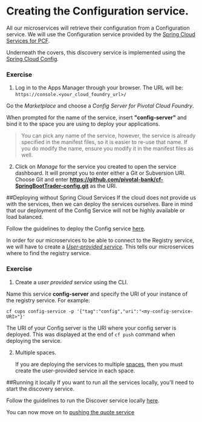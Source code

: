 # Creating the Configuration service.

All our microservices will retrieve their configuration from a Configuration service. We will use the Configuration service provided by 
the [Spring Cloud Services for PCF](https://network.pivotal.io/products/p-spring-cloud-services).

Underneath the covers, this discovery service is implemented using the [Spring Cloud Config](http://cloud.spring.io/spring-cloud-config/).

### Exercise

1. Log in to the Apps Manager through your browser. The URL will be: `https://console.<your_cloud_foundry_url>/`

Go the *Marketplace* and choose a *Config Server for Pivotal Cloud Foundry*.

When prompted for the name of the service, insert **"config-server"** and bind it to the space you are using to deploy your applications.

> You can pick any name of the service, however, the service is already specified in the manifest files, so it is easier to re-use that name. If you do modify the name, ensure you modify it in the manifest files as well.

2. Click on *Manage* for the service you created to open the service dashboard. It will prompt you to enter either a Git or Subversion URI. Choose Git and enter **https://github.com/pivotal-bank/cf-SpringBootTrader-config.git** as the URI.

##Deploying without Spring Cloud Services
If the cloud does not provide us with the services, then we can deploy the services ourselves. Bare in mind that our deployment of the Config Service will not be highly available or load balanced.

Follow the guidelines to deploy the Config service [here](https://github.com/dpinto-pivotal/cf-SpringBootTrader-extras).

In order for our microservices to be able to connect to the Registry service, we will have to create a [*User-provided service*](http://docs.pivotal.io/pivotalcf/devguide/services/user-provided.html). This tells our microservices where to find the registry service.

### Exercise
1. Create a *user provided service* using the CLI.

  Name this service **config-server** and specify the URI of your instance of the registry service. For example:

  `cf cups config-service -p '{"tag":"config","uri":"<my-config-service-URI>"}'`

  The URI of your Config server is the URI where your config server is deployed. This was displayed at the end of `cf push` command when deploying the service.

2. Multiple spaces.

    If you are deploying the services to multiple [spaces](http://docs.pivotal.io/pivotalcf/concepts/roles.html#spaces), then you must create the user-provided service in each space.

##Running it locally
If you want to run all the services locally, you'll need to start the discovery service.

Follow the guidelines to run the Discover service locally  [here](lab_local.md).

You can now move on to [pushing the quote service](lab_pushquote.md)
